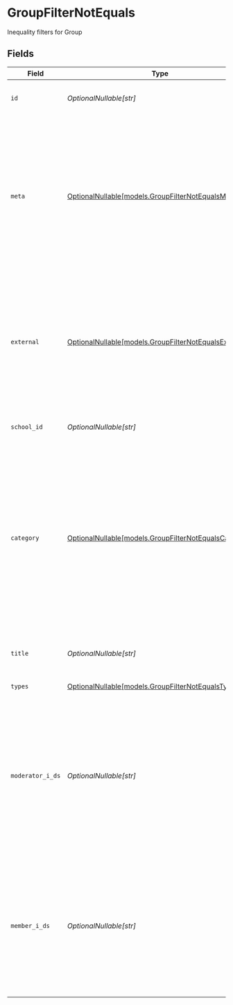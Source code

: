 # GroupFilterNotEquals

Inequality filters for Group


## Fields

| Field                                                                                                                                                                                                                            | Type                                                                                                                                                                                                                             | Required                                                                                                                                                                                                                         | Description                                                                                                                                                                                                                      | Example                                                                                                                                                                                                                          |
| -------------------------------------------------------------------------------------------------------------------------------------------------------------------------------------------------------------------------------- | -------------------------------------------------------------------------------------------------------------------------------------------------------------------------------------------------------------------------------- | -------------------------------------------------------------------------------------------------------------------------------------------------------------------------------------------------------------------------------- | -------------------------------------------------------------------------------------------------------------------------------------------------------------------------------------------------------------------------------- | -------------------------------------------------------------------------------------------------------------------------------------------------------------------------------------------------------------------------------- |
| `id`                                                                                                                                                                                                                             | *OptionalNullable[str]*                                                                                                                                                                                                          | :heavy_minus_sign:                                                                                                                                                                                                               | Unique identifier for the Group                                                                                                                                                                                                  | 123e4567-e89b-12d3-a456-426614174000                                                                                                                                                                                             |
| `meta`                                                                                                                                                                                                                           | [OptionalNullable[models.GroupFilterNotEqualsMeta]](../models/groupfilternotequalsmeta.md)                                                                                                                                       | :heavy_minus_sign:                                                                                                                                                                                                               | Metadata information for the Group                                                                                                                                                                                               | {<br/>"createdAt": "2024-01-15T10:30:00Z",<br/>"createdBy": "123e4567-e89b-12d3-a456-426614174000",<br/>"updatedAt": "2024-01-15T10:30:00Z",<br/>"updatedBy": "123e4567-e89b-12d3-a456-426614174000"<br/>}                       |
| `external`                                                                                                                                                                                                                       | [OptionalNullable[models.GroupFilterNotEqualsExternal]](../models/groupfilternotequalsexternal.md)                                                                                                                               | :heavy_minus_sign:                                                                                                                                                                                                               | External is a reusable object that can be used to store external information about the employee from another system, used for third-party integration tracking.                                                                  | {<br/>"sourceID": "example",<br/>"source": "example"<br/>}                                                                                                                                                                       |
| `school_id`                                                                                                                                                                                                                      | *OptionalNullable[str]*                                                                                                                                                                                                          | :heavy_minus_sign:                                                                                                                                                                                                               | The ID of the school the group belongs to                                                                                                                                                                                        | 123e4567-e89b-12d3-a456-426614174000                                                                                                                                                                                             |
| `category`                                                                                                                                                                                                                       | [OptionalNullable[models.GroupFilterNotEqualsCategory]](../models/groupfilternotequalscategory.md)                                                                                                                               | :heavy_minus_sign:                                                                                                                                                                                                               | If the category is Education, the ModeratorIDs have to be employees and the MemberIDs have to be students of the school. If the category is Other, it will not be possible to use the IsClass, IsChildcare and IsMentor fields.<br/> |                                                                                                                                                                                                                                  |
| `title`                                                                                                                                                                                                                          | *OptionalNullable[str]*                                                                                                                                                                                                          | :heavy_minus_sign:                                                                                                                                                                                                               | The title of the group, must be unique within the school.                                                                                                                                                                        | example                                                                                                                                                                                                                          |
| `types`                                                                                                                                                                                                                          | [OptionalNullable[models.GroupFilterNotEqualsTypes]](../models/groupfilternotequalstypes.md)                                                                                                                                     | :heavy_minus_sign:                                                                                                                                                                                                               | The types of the group                                                                                                                                                                                                           |                                                                                                                                                                                                                                  |
| `moderator_i_ds`                                                                                                                                                                                                                 | *OptionalNullable[str]*                                                                                                                                                                                                          | :heavy_minus_sign:                                                                                                                                                                                                               | The IDs of the moderators of the group.  Can be any user type (Student, Employee, Guardian) if the Category is Other. If the Category is Education, the Moderators have to be employees of the school.<br/>                      | 123e4567-e89b-12d3-a456-426614174000                                                                                                                                                                                             |
| `member_i_ds`                                                                                                                                                                                                                    | *OptionalNullable[str]*                                                                                                                                                                                                          | :heavy_minus_sign:                                                                                                                                                                                                               | The IDs of the members of the group. Can be any user type (Student, Employee, Guardian) if the Category is Other. If the Category is Education, the Members have to be students of the school.<br/>                              | 123e4567-e89b-12d3-a456-426614174000                                                                                                                                                                                             |